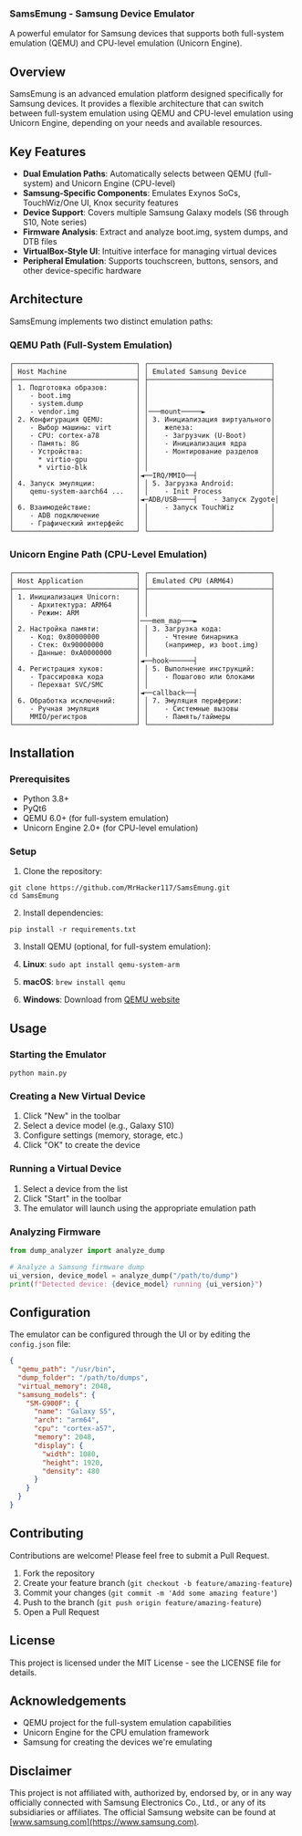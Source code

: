 ### SamsEmung - Samsung Device Emulator

A powerful emulator for Samsung devices that supports both full-system emulation (QEMU) and CPU-level emulation (Unicorn Engine).





## Overview

SamsEmung is an advanced emulation platform designed specifically for Samsung devices. It provides a flexible architecture that can switch between full-system emulation using QEMU and CPU-level emulation using Unicorn Engine, depending on your needs and available resources.

## Key Features

- **Dual Emulation Paths**: Automatically selects between QEMU (full-system) and Unicorn Engine (CPU-level)
- **Samsung-Specific Components**: Emulates Exynos SoCs, TouchWiz/One UI, Knox security features
- **Device Support**: Covers multiple Samsung Galaxy models (S6 through S10, Note series)
- **Firmware Analysis**: Extract and analyze boot.img, system dumps, and DTB files
- **VirtualBox-Style UI**: Intuitive interface for managing virtual devices
- **Peripheral Emulation**: Supports touchscreen, buttons, sensors, and other device-specific hardware


## Architecture

SamsEmung implements two distinct emulation paths:

### QEMU Path (Full-System Emulation)

```plaintext
┌──────────────────────────────┐ ┌──────────────────────────────┐
│ Host Machine                 │ │ Emulated Samsung Device      │
├──────────────────────────────┤ ├──────────────────────────────┤
│ 1. Подготовка образов:       │ │                              │
│    - boot.img                │ │                              │
│    - system.dump             │ │                              │
│    - vendor.img              │ │───mount─────►                │
│ 2. Конфигурация QEMU:        │ │ 3. Инициализация виртуального│
│    - Выбор машины: virt      │ │    железа:                   │
│    - CPU: cortex-a78         │ │    - Загрузчик (U-Boot)      │
│    - Память: 8G              │ │    - Инициализация ядра      │
│    - Устройства:             │ │    - Монтирование разделов   │
│      * virtio-gpu            │ │                              │
│      * virtio-blk            │ │                              │
│                              │◄──IRQ/MMIO──┤                  │
│ 4. Запуск эмуляции:          │ │ 5. Загрузка Android:         │
│    qemu-system-aarch64 ...   │ │    - Init Process            │
│                              │◄─ADB/USB────┤    - Запуск Zygote│
│ 6. Взаимодействие:           │ │    - Запуск TouchWiz         │
│    - ADB подключение         │ │                              │
│    - Графический интерфейс   │ │                              │
└──────────────────────────────┘ └──────────────────────────────┘
```

### Unicorn Engine Path (CPU-Level Emulation)

```plaintext
┌──────────────────────────────┐ ┌──────────────────────────────┐
│ Host Application             │ │ Emulated CPU (ARM64)         │
├──────────────────────────────┤ ├──────────────────────────────┤
│ 1. Инициализация Unicorn:    │ │                              │
│    - Архитектура: ARM64      │ │                              │
│    - Режим: ARM              │ │                              │
│                              │───mem_map───►                  │
│ 2. Настройка памяти:         │ │ 3. Загрузка кода:            │
│    - Код: 0x80000000         │ │    - Чтение бинарника        │
│    - Стек: 0x90000000        │ │    (например, из boot.img)   │
│    - Данные: 0xA0000000      │ │                              │
│                              │◄──hook──────┤                  │
│ 4. Регистрация хуков:        │ │ 5. Выполнение инструкций:    │
│    - Трассировка кода        │ │    - Пошагово или блоками    │
│    - Перехват SVC/SMC        │ │                              │
│                              │◄──callback──┤                  │
│ 6. Обработка исключений:     │ │ 7. Эмуляция периферии:       │
│    - Ручная эмуляция         │ │    - Системные вызовы        │
│    MMIO/регистров            │ │    - Память/таймеры          │
└──────────────────────────────┘ └──────────────────────────────┘
```

## Installation

### Prerequisites

- Python 3.8+
- PyQt6
- QEMU 6.0+ (for full-system emulation)
- Unicorn Engine 2.0+ (for CPU-level emulation)


### Setup

1. Clone the repository:

```shellscript
git clone https://github.com/MrHacker117/SamsEmung.git
cd SamsEmung
```


2. Install dependencies:

```shellscript
pip install -r requirements.txt
```


3. Install QEMU (optional, for full-system emulation):

1. **Linux**: `sudo apt install qemu-system-arm`
2. **macOS**: `brew install qemu`
3. **Windows**: Download from [QEMU website](https://www.qemu.org/download/)





## Usage

### Starting the Emulator

```shellscript
python main.py
```

### Creating a New Virtual Device

1. Click "New" in the toolbar
2. Select a device model (e.g., Galaxy S10)
3. Configure settings (memory, storage, etc.)
4. Click "OK" to create the device


### Running a Virtual Device

1. Select a device from the list
2. Click "Start" in the toolbar
3. The emulator will launch using the appropriate emulation path


### Analyzing Firmware

```python
from dump_analyzer import analyze_dump

# Analyze a Samsung firmware dump
ui_version, device_model = analyze_dump("/path/to/dump")
print(f"Detected device: {device_model} running {ui_version}")
```

## Configuration

The emulator can be configured through the UI or by editing the `config.json` file:

```json
{
  "qemu_path": "/usr/bin",
  "dump_folder": "/path/to/dumps",
  "virtual_memory": 2048,
  "samsung_models": {
    "SM-G900F": {
      "name": "Galaxy S5",
      "arch": "arm64",
      "cpu": "cortex-a57",
      "memory": 2048,
      "display": {
        "width": 1080,
        "height": 1920,
        "density": 480
      }
    }
  }
}
```

## Contributing

Contributions are welcome! Please feel free to submit a Pull Request.

1. Fork the repository
2. Create your feature branch (`git checkout -b feature/amazing-feature`)
3. Commit your changes (`git commit -m 'Add some amazing feature'`)
4. Push to the branch (`git push origin feature/amazing-feature`)
5. Open a Pull Request


## License

This project is licensed under the MIT License - see the LICENSE file for details.

## Acknowledgements

- QEMU project for the full-system emulation capabilities
- Unicorn Engine for the CPU emulation framework
- Samsung for creating the devices we're emulating


## Disclaimer

This project is not affiliated with, authorized by, endorsed by, or in any way officially connected with Samsung Electronics Co., Ltd., or any of its subsidiaries or affiliates. The official Samsung website can be found at [www.samsung.com](https://www.samsung.com).
